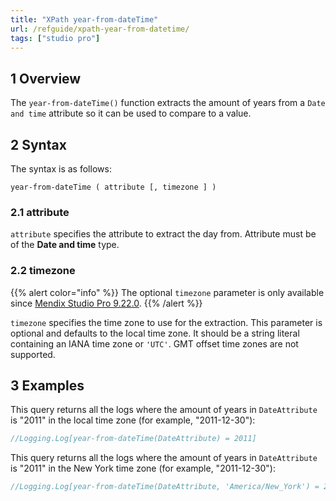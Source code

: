 ```yaml
---
title: "XPath year-from-dateTime"
url: /refguide/xpath-year-from-datetime/
tags: ["studio pro"]
---
```


## 1 Overview

The `year-from-dateTime()` function extracts the amount of years from a `Date and time` attribute so it can be used to compare to a value.

## 2 Syntax

The syntax is as follows:

```
year-from-dateTime ( attribute [, timezone ] )
```

### 2.1 attribute

`attribute` specifies the attribute to extract the day from. Attribute must be of the **Date and time** type.

### 2.2 timezone

{{% alert color="info" %}}
The optional `timezone` parameter is only available since [Mendix Studio Pro 9.22.0](/releasenotes/studio-pro/9.22/). 
{{% /alert %}}

`timezone` specifies the time zone to use for the extraction. This parameter is optional and defaults to the local time zone. It should be a string literal containing an IANA time zone or `'UTC'`. GMT offset time zones are not supported.

## 3 Examples

This query returns all the logs where the amount of years in `DateAttribute` is "2011" in the local time zone (for example, "2011-12-30"):

```java {linenos=false}
//Logging.Log[year-from-dateTime(DateAttribute) = 2011]
```

This query returns all the logs where the amount of years in `DateAttribute` is "2011" in the New York time zone (for example, "2011-12-30"):

```java {linenos=false}
//Logging.Log[year-from-dateTime(DateAttribute, 'America/New_York') = 2011]
```
